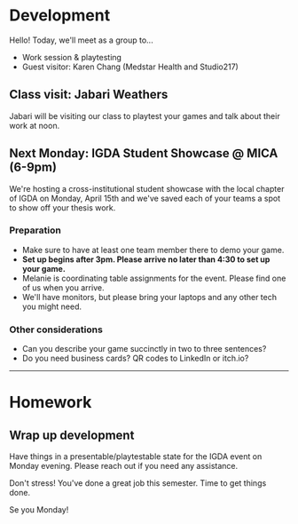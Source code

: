 # Development
Hello! Today, we'll meet as a group to...
- Work session & playtesting
- Guest visitor: Karen Chang (Medstar Health and Studio217)


## Class visit: Jabari Weathers
Jabari will be visiting our class to playtest your games and talk about their work at noon. 


## Next Monday: IGDA Student Showcase @ MICA (6-9pm)

We're hosting a cross-institutional student showcase with the local chapter of IGDA on Monday, April 15th and we've saved each of your teams a spot to show off your thesis work. 

### Preparation
- Make sure to have at least one team member there to demo your game.
- __Set up begins after 3pm. Please arrive no later than 4:30 to set up your game.__
- Melanie is coordinating table assignments for the event. Please find one of us when you arrive.
- We'll have monitors, but please bring your laptops and any other tech you might need.

### Other considerations
- Can you describe your game succinctly in two to three sentences? 
- Do you need business cards? QR codes to LinkedIn or itch.io?


---


# Homework

## Wrap up development
Have things in a presentable/playtestable state for the IGDA event on Monday evening. Please reach out if you need any assistance.

Don't stress! You've done a great job this semester. Time to get things done.

Se you Monday!

